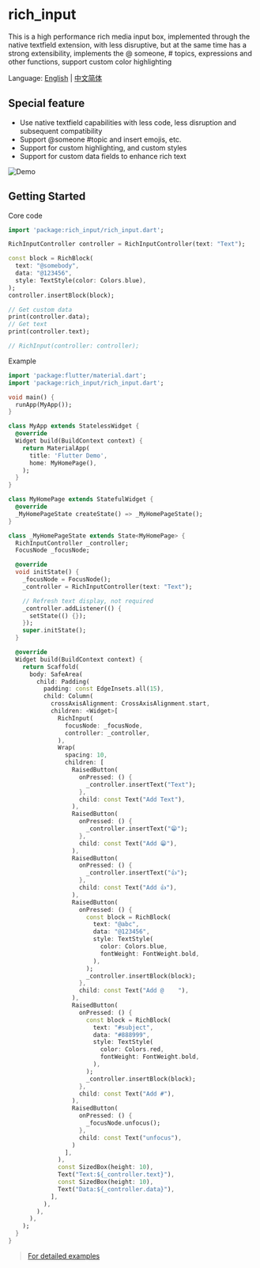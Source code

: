 # rich_input

This is a high performance rich media input box, implemented through the native textfield extension, with less disruptive, but at the same time has a strong extensibility, implements the @ someone, # topics, expressions and other functions, support custom color highlighting

Language: [English](README.md) | [中文简体](README-ZH.md)

## Special feature

-   Use native textfield capabilities with less code, less disruption and subsequent compatibility
-   Support @someone #topic and insert emojis, etc.
-   Support for custom highlighting, and custom styles
-   Support for custom data fields to enhance rich text

![Demo](demo.png)

## Getting Started

Core code

```dart
import 'package:rich_input/rich_input.dart';

RichInputController controller = RichInputController(text: "Text");

const block = RichBlock(
  text: "@somebody",
  data: "@123456",
  style: TextStyle(color: Colors.blue),
);
controller.insertBlock(block);

// Get custom data
print(controller.data);
// Get text
print(controller.text);

// RichInput(controller: controller);
```

Example

```dart
import 'package:flutter/material.dart';
import 'package:rich_input/rich_input.dart';

void main() {
  runApp(MyApp());
}

class MyApp extends StatelessWidget {
  @override
  Widget build(BuildContext context) {
    return MaterialApp(
      title: 'Flutter Demo',
      home: MyHomePage(),
    );
  }
}

class MyHomePage extends StatefulWidget {
  @override
  _MyHomePageState createState() => _MyHomePageState();
}

class _MyHomePageState extends State<MyHomePage> {
  RichInputController _controller;
  FocusNode _focusNode;

  @override
  void initState() {
    _focusNode = FocusNode();
    _controller = RichInputController(text: "Text");

    // Refresh text display, not required
    _controller.addListener(() {
      setState(() {});
    });
    super.initState();
  }

  @override
  Widget build(BuildContext context) {
    return Scaffold(
      body: SafeArea(
        child: Padding(
          padding: const EdgeInsets.all(15),
          child: Column(
            crossAxisAlignment: CrossAxisAlignment.start,
            children: <Widget>[
              RichInput(
                focusNode: _focusNode,
                controller: _controller,
              ),
              Wrap(
                spacing: 10,
                children: [
                  RaisedButton(
                    onPressed: () {
                      _controller.insertText("Text");
                    },
                    child: const Text("Add Text"),
                  ),
                  RaisedButton(
                    onPressed: () {
                      _controller.insertText("😁");
                    },
                    child: const Text("Add 😁"),
                  ),
                  RaisedButton(
                    onPressed: () {
                      _controller.insertText("👍");
                    },
                    child: const Text("Add 👍"),
                  ),
                  RaisedButton(
                    onPressed: () {
                      const block = RichBlock(
                        text: "@abc",
                        data: "@123456",
                        style: TextStyle(
                          color: Colors.blue,
                          fontWeight: FontWeight.bold,
                        ),
                      );
                      _controller.insertBlock(block);
                    },
                    child: const Text("Add @    "),
                  ),
                  RaisedButton(
                    onPressed: () {
                      const block = RichBlock(
                        text: "#subject",
                        data: "#888999",
                        style: TextStyle(
                          color: Colors.red,
                          fontWeight: FontWeight.bold,
                        ),
                      );
                      _controller.insertBlock(block);
                    },
                    child: const Text("Add #"),
                  ),
                  RaisedButton(
                    onPressed: () {
                      _focusNode.unfocus();
                    },
                    child: const Text("unfocus"),
                  )
                ],
              ),
              const SizedBox(height: 10),
              Text("Text:${_controller.text}"),
              const SizedBox(height: 10),
              Text("Data:${_controller.data}"),
            ],
          ),
        ),
      ),
    );
  }
}
```

> [For detailed examples](example/lib/main.dart)
